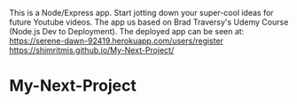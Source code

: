 This is a Node/Express app. Start jotting down your super-cool ideas for future Youtube videos. The app us based on Brad Traversy's Udemy Course 
(Node.js Dev to Deployment). The deployed app can be seen at: https://serene-dawn-92419.herokuapp.com/users/register
 https://shimritmis.github.io/My-Next-Project/
 
# My-Next-Project
